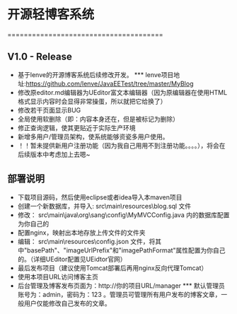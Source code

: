 # 开源轻博客系统 
======================================
## V1.0 - Release
* 基于lenve的开源博客系统后续修改开发。
*** lenve项目地址:https://github.com/lenve/JavaEETest/tree/master/MyBlog
* 修改原editor.md编辑器为UEditor富文本编辑器（因为原编辑器在使用HTML格式显示内容时会显得非常操蛋，所以就把它给换了）
* 修改若干页面显示BUG
* 全局使用软删除（即：内容本身还在，但是被标记为删除）
* 修正查询逻辑，使其更贴近于实际生产环境
* 新增多用户/管理员架构，使系统能够资瓷多用户使用。
* ！！暂未提供新用户注册功能（因为我自己用用不到注册功能。。。。），将会在后续版本中考虑加上去嗯~


## 部署说明
* 下载项目源码，然后使用eclipse或者idea导入本maven项目
* 创建一个新数据库，并导入: src\main\resources\blog.sql  文件
* 修改： src\main\java\org\sang\config\MyMVCConfig.java  内的数据库配置为你自己的
* 配置nginx，映射出本地存放上传文件的文件夹
* 编辑： src\main\resources\config.json 文件，将其中"basePath"、"imageUrlPrefix"和"imagePathFormat"属性配置为你自己的。（详细UEditor配置见UEidtor官网）
* 最后发布项目（建议使用Tomcat部署后再用nginx反向代理Tomcat）
* 使用本项目URL访问博客主页
* 后台管理及博客发布页面为：http://你的项目URL/manager
*** 默认管理员账号为：admin，密码为：123 。管理员可管理所有用户发布的博客文章，一般用户仅能修改自己发布的文章。